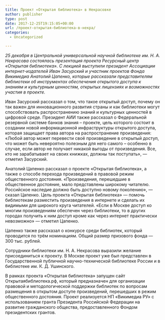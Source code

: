 ```yaml
---
title: Проект «Открытая библиотека» в Некрасовке
author: publisher
type: post
date: 2017-12-25T19:15:05+00:00
url: /проект-открытая-библиотека-в-некра/
categories:
  - Uncategorized

---
```

*25 декабря в Центральной универсальной научной библиотеке им. Н. А. Некрасова состоялась презентация проекта Ресурсный центр «Открытая библиотека». С лекцией выступили президент Ассоциации интернет-издателей Иван Засурский и участник проектов Фонда Викимедиа Анатолий Цапенко, которые рассказали представителям библиотеки об инструментах обеспечения открытого доступа к знаниям и культурным ценностям, открытых лицензиях и возможностях участия в проекте.*

Иван Засурский рассказал о том, что такое открытый доступ, почему он так важен для инновационного развития страны и как библиотеки могут способствовать распространению знаний и культурных ценностей в цифровой среде. Президент АИИ также рассказал о Федеральной резервной системе банков знания – проекте, цель которого состоит в создании новой информационной инфраструктуры открытого доступа, которая защищает права автора на распространение произведения: «Любой автор может перевести своё произведение в открытый доступ, что может быть невероятно полезным для него самого – особенно в случае, если автор не получает никакой выгоды от произведения. Все, кто не зарабатывает на своих книжках, должны так поступать», — отметил Засурский.

Анатолий Цапенко рассказал о проекте «Открытая библиотека», а также о способе перехода произведений в правовой режим общественного достояния. «Произведения, перешедшие в общественное достояние, мало представлены широкому читателю. Российское наследие должно быть доступно новому поколению», — сказал Цапенко. Цель проекта «Открытая библиотека» — помочь библиотекам разместить произведения в интернете и сделать их видимыми для широкого круга читателей. «Если в Москве доступ ко многим произведениям обеспечен через библиотеки, то в других городах получить к ним доступ кроме как через интернет практически невозможно» — отметил Цапенко.

Цапенко также рассказал о конкурсе среди библиотек, который проводится по трём номинациям. Общий размер призового фонда — 300 тыс. рублей.

Сотрудники библиотеки им. Н. А. Некрасова выразили желание присоединиться к проекту. В Москве проект уже был представлен в Государственной публичной научно-технической библиотеке России и в библиотеке им. К. Д. Ушинского.

В рамках проекта «Открытая библиотека» запущен сайт Открытаябиблиотека.рф, который предназначен для организации правовой и методологической поддержки библиотек по вопросам размещения в открытом доступе произведений, перешедших в режим общественного достояния. Проект реализуется НП «Викимедиа РУ» с использованием гранта Президента Российской Федерации на развитие гражданского общества, предоставленного Фондом президентских грантов.